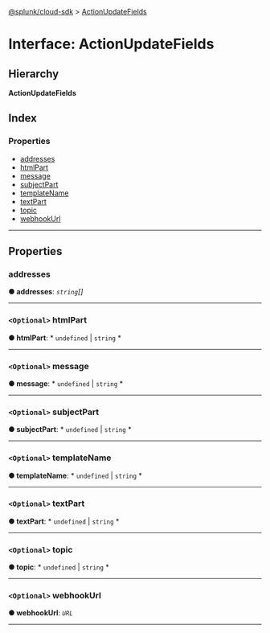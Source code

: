 [@splunk/cloud-sdk](../README.md) > [ActionUpdateFields](../interfaces/actionupdatefields.md)

# Interface: ActionUpdateFields

## Hierarchy

**ActionUpdateFields**

## Index

### Properties

* [addresses](actionupdatefields.md#addresses)
* [htmlPart](actionupdatefields.md#htmlpart)
* [message](actionupdatefields.md#message)
* [subjectPart](actionupdatefields.md#subjectpart)
* [templateName](actionupdatefields.md#templatename)
* [textPart](actionupdatefields.md#textpart)
* [topic](actionupdatefields.md#topic)
* [webhookUrl](actionupdatefields.md#webhookurl)

---

## Properties

<a id="addresses"></a>

###  addresses

**● addresses**: *`string`[]*

___
<a id="htmlpart"></a>

### `<Optional>` htmlPart

**● htmlPart**: * `undefined` &#124; `string`
*

___
<a id="message"></a>

### `<Optional>` message

**● message**: * `undefined` &#124; `string`
*

___
<a id="subjectpart"></a>

### `<Optional>` subjectPart

**● subjectPart**: * `undefined` &#124; `string`
*

___
<a id="templatename"></a>

### `<Optional>` templateName

**● templateName**: * `undefined` &#124; `string`
*

___
<a id="textpart"></a>

### `<Optional>` textPart

**● textPart**: * `undefined` &#124; `string`
*

___
<a id="topic"></a>

### `<Optional>` topic

**● topic**: * `undefined` &#124; `string`
*

___
<a id="webhookurl"></a>

### `<Optional>` webhookUrl

**● webhookUrl**: *`URL`*

___

